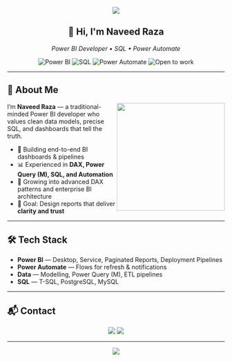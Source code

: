 


<p align="center">
  <img src="https://capsule-render.vercel.app/api?type=waving&color=0:FF8C00,100:FFD700&height=220&section=header&text=Well,%20here%20we%20are&fontSize=45&fontColor=fff&animation=fadeIn&fontAlignY=35" />
</p>

<h2 align="center">👋 Hi, I'm <strong>Naveed Raza</strong></h2>
<p align="center">
  <em>Power BI Developer • SQL • Power Automate</em>
</p>

<p align="center">
  <img src="https://img.shields.io/badge/Power%20BI-Microsoft-yellow?style=for-the-badge&logo=microsoft-power-bi" alt="Power BI"/>
  <img src="https://img.shields.io/badge/SQL-Database-blue?style=for-the-badge&logo=postgresql" alt="SQL"/>
  <img src="https://img.shields.io/badge/Power%20Automate-Automation-brightgreen?style=for-the-badge&logo=microsoft-power-automate" alt="Power Automate"/>
  <img src="https://img.shields.io/badge/Open%20to-Work-orange?style=for-the-badge&logo=github" alt="Open to work"/>
</p>

---

## 🚀 About Me

<img align="right" src="https://media.giphy.com/media/qgQUggAC3Pfv687qPC/giphy.gif" width="250"/>

I’m **Naveed Raza** — a traditional-minded Power BI developer who values clean data models, precise SQL, and dashboards that tell the truth.

* 🔭 Building end-to-end BI dashboards & pipelines
* 📊 Experienced in **DAX, Power Query (M), SQL, and Automation**
* 🌱 Growing into advanced DAX patterns and enterprise BI architecture
* 🎯 Goal: Design reports that deliver **clarity and trust**

---

## 🛠️ Tech Stack

<!--<p align="center">
 <img src="https://upload.wikimedia.org/wikipedia/commons/thumb/4/4b/New_Power_BI_Logo.svg/600px-New_Power_BI_Logo.svg.png" alt="Power BI" width="80"/>
  <img src="https://img.icons8.com/color/96/microsoft-flow.png" alt="Power Automate" width="80"/>
  <img src="https://img.icons8.com/color/96/database.png" alt="Data" width="80"/>
  <img src="https://img.icons8.com/color/96/sql.png" alt="SQL" width="80"/>
</p>-->

* **Power BI** — Desktop, Service, Paginated Reports, Deployment Pipelines
* **Power Automate** — Flows for refresh & notifications
* **Data** — Modelling, Power Query (M), ETL pipelines
* **SQL** — T-SQL, PostgreSQL, MySQL

---

## 📬 Contact

<p align="center">
  <a href="mailto:nvd.ra87@gmail.com"><img src="https://img.shields.io/badge/Email-D14836?style=for-the-badge&logo=gmail&logoColor=white"></a>
  <a href="https://www.linkedin.com/in/naveed-raza-b1698642/"><img src="https://img.shields.io/badge/LinkedIn-0A66C2?style=for-the-badge&logo=linkedin&logoColor=white"></a>
  
</p>

---

<p align="center">
  <img src="https://capsule-render.vercel.app/api?type=waving&color=0:FFD700,100:FF8C00&height=120&section=footer"/>
</p>




